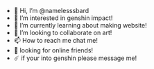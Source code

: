- 👋 Hi, I’m @namelesssbard
- 👀 I’m interested in genshin impact!
- 🌱 I’m currently learning about making website!
- 💞️ I’m looking to collaborate on art!
- 📫 How to reach me chat me!
- 🎇 looking for online friends!
- ☄️ if your into genshin please message me!
